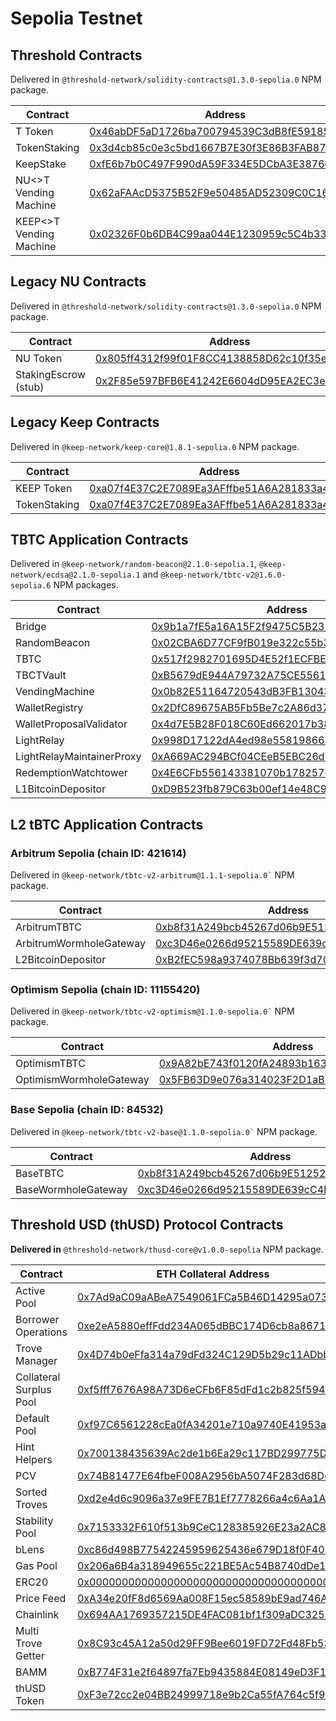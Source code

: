 # Sepolia Testnet

## Threshold Contracts

Delivered in `@threshold-network/solidity-contracts@1.3.0-sepolia.0` NPM package.

<table><thead><tr><th width="374.5478238350802">Contract</th><th>Address</th></tr></thead><tbody><tr><td>T Token</td><td><a href="https://sepolia.etherscan.io/address/0x46abDF5aD1726ba700794539C3dB8fE591854729">0x46abDF5aD1726ba700794539C3dB8fE591854729</a></td></tr><tr><td>TokenStaking</td><td><a href="https://sepolia.etherscan.io/address/0x3d4cb85c0e3c5bd1667B7E30f3E86B3FAB878Ff8">0x3d4cb85c0e3c5bd1667B7E30f3E86B3FAB878Ff8</a></td></tr><tr><td>KeepStake</td><td><a href="https://sepolia.etherscan.io/address/0xfE6b7b0C497F990dA59F334E5DCbA3E3876d062a">0xfE6b7b0C497F990dA59F334E5DCbA3E3876d062a</a></td></tr><tr><td>NU&#x3C;>T Vending Machine</td><td><a href="https://sepolia.etherscan.io/address/0x62aFAAcD5375B52F9e50485AD52309C0C1673185">0x62aFAAcD5375B52F9e50485AD52309C0C1673185</a></td></tr><tr><td>KEEP&#x3C;>T Vending Machine</td><td><a href="https://sepolia.etherscan.io/address/0x02326F0b6DB4C99aa044E1230959c5C4b3342814">0x02326F0b6DB4C99aa044E1230959c5C4b3342814</a></td></tr></tbody></table>

## Legacy NU Contracts

Delivered in `@threshold-network/solidity-contracts@1.3.0-sepolia.0` NPM package.

| Contract             | Address                                                                                                                       |
| -------------------- | ----------------------------------------------------------------------------------------------------------------------------- |
| NU Token             | [0x805ff4312f99f01F8CC4138858D62c10f35eA4DF](https://sepolia.etherscan.io/address/0x805ff4312f99f01F8CC4138858D62c10f35eA4DF) |
| StakingEscrow (stub) | [0x2F85e597BFB6E41242E6604dD95EA2EC3e8ECd63](https://sepolia.etherscan.io/address/0x2F85e597BFB6E41242E6604dD95EA2EC3e8ECd63) |

## Legacy Keep Contracts

Delivered in `@keep-network/keep-core@1.8.1-sepolia.0` NPM package.

| Contract     | Address                                                                                                                       |
| ------------ | ----------------------------------------------------------------------------------------------------------------------------- |
| KEEP Token   | [0xa07f4E37C2E7089Ea3AFffbe51A6A281833a4D14](https://sepolia.etherscan.io/address/0xa07f4E37C2E7089Ea3AFffbe51A6A281833a4D14) |
| TokenStaking | [0xa07f4E37C2E7089Ea3AFffbe51A6A281833a4D14](https://sepolia.etherscan.io/address/0xa07f4E37C2E7089Ea3AFffbe51A6A281833a4D14) |



## TBTC Application Contracts

Delivered in `@keep-network/random-beacon@2.1.0-sepolia.1`, `@keep-network/ecdsa@2.1.0-sepolia.1` and `@keep-network/tbtc-v2@1.6.0-sepolia.6` NPM packages.

| Contract                  | Address                                                                                                                            |
| ------------------------- | ---------------------------------------------------------------------------------------------------------------------------------- |
| Bridge                    | [0x9b1a7fE5a16A15F2f9475C5B231750598b113403](https://sepolia.etherscan.io/address/0x9b1a7fE5a16A15F2f9475C5B231750598b113403#code) |
| RandomBeacon              | [0x02CBA6D77CF9fB019e322c55b34c9d42f2eF4D74](https://sepolia.etherscan.io/address/0x02CBA6D77CF9fB019e322c55b34c9d42f2eF4D74)      |
| TBTC                      | [0x517f2982701695D4E52f1ECFBEf3ba31Df470161](https://sepolia.etherscan.io/address/0x517f2982701695D4E52f1ECFBEf3ba31Df470161)      |
| TBCTVault                 | [0xB5679dE944A79732A75CE556191DF11F489448d5](https://sepolia.etherscan.io/address/0xB5679dE944A79732A75CE556191DF11F489448d5)      |
| VendingMachine            | [0x0b82E51164720543dB3FB13043876F37e9a19A4A](https://sepolia.etherscan.io/address/0x0b82E51164720543dB3FB13043876F37e9a19A4A)      |
| WalletRegistry            | [0x2DfC89675AB5Fb5Be7c2A86d373Daac3E795fc25](https://sepolia.etherscan.io/address/0x2DfC89675AB5Fb5Be7c2A86d373Daac3E795fc25)      |
| WalletProposalValidator   | [0x4d7E5B28F018C60Ed662017b381eEd553cfa8Fbe](https://sepolia.etherscan.io/address/0x4d7E5B28F018C60Ed662017b381eEd553cfa8Fbe)      |
| LightRelay                | [0x998D17122dA4ed98e558198665984E08D1cEAA8d](https://sepolia.etherscan.io/address/0x998D17122dA4ed98e558198665984E08D1cEAA8d)      |
| LightRelayMaintainerProxy | [0xA669AC294BCf04CEeB5EBC26d9E1bF4fc4574e06](https://sepolia.etherscan.io/address/0xA669AC294BCf04CEeB5EBC26d9E1bF4fc4574e06)      |
| RedemptionWatchtower      | [0x4E6CFb556143381070b17825707b3DE7F3148FaC](https://sepolia.etherscan.io/address/0x4E6CFb556143381070b17825707b3DE7F3148FaC)      |
| L1BitcoinDepositor        | [0xD9B523fb879C63b00ef14e48C98f4e3398d3BA2D](https://sepolia.etherscan.io/address/0xD9B523fb879C63b00ef14e48C98f4e3398d3BA2D)      |



## L2 tBTC Application Contracts

### Arbitrum Sepolia (chain ID: 421614)

Delivered in `` @keep-network/tbtc-v2-arbitrum@1.1.1-sepolia.0` `` NPM package.

| Contract                | Address                                                                                                                      |
| ----------------------- | ---------------------------------------------------------------------------------------------------------------------------- |
| ArbitrumTBTC            | [0xb8f31A249bcb45267d06b9E51252c4793B917Cd0](https://sepolia.arbiscan.io/address/0xb8f31A249bcb45267d06b9E51252c4793B917Cd0) |
| ArbitrumWormholeGateway | [0xc3D46e0266d95215589DE639cC4E93b79f88fc6C](https://sepolia.arbiscan.io/address/0xc3d46e0266d95215589de639cc4e93b79f88fc6c) |
| L2BitcoinDepositor      | [0xB2fEC598a9374078Bb639f3d70555fc4389b7a78](https://sepolia.arbiscan.io/address/0xB2fEC598a9374078Bb639f3d70555fc4389b7a78) |

### Optimism Sepolia (chain ID: 11155420)

Delivered in `` @keep-network/tbtc-v2-optimism@1.1.0-sepolia.0` `` NPM package.

| Contract                | Address                                                                                                                                |
| ----------------------- | -------------------------------------------------------------------------------------------------------------------------------------- |
| OptimismTBTC            | [0x9A82bE743f0120fA24893b1631B6b2817fD94b1D](https://sepolia-optimism.etherscan.io/address/0x9a82be743f0120fa24893b1631b6b2817fd94b1d) |
| OptimismWormholeGateway | [0x5FB63D9e076a314023F2D1aB5dBFd7045C281EbA](https://sepolia-optimism.etherscan.io/address/0x5FB63D9e076a314023F2D1aB5dBFd7045C281EbA) |

### Base Sepolia (chain ID: 84532)

Delivered in `` @keep-network/tbtc-v2-base@1.1.0-sepolia.0` `` NPM package.

| Contract            | Address                                                                                                                       |
| ------------------- | ----------------------------------------------------------------------------------------------------------------------------- |
| BaseTBTC            | [0xb8f31A249bcb45267d06b9E51252c4793B917Cd0](https://sepolia.basescan.org/address/0xb8f31A249bcb45267d06b9E51252c4793B917Cd0) |
| BaseWormholeGateway | [0xc3D46e0266d95215589DE639cC4E93b79f88fc6C](https://sepolia.basescan.org/address/0xc3D46e0266d95215589DE639cC4E93b79f88fc6C) |

## Threshold USD (thUSD) Protocol Contracts

**Delivered in** `@threshold-network/thusd-core@v1.0.0-sepolia` NPM package.

| Contract                | ETH Collateral Address                                                                                                        | tBTC Collateral Address                                                                                                       |
| ----------------------- | ----------------------------------------------------------------------------------------------------------------------------- | ----------------------------------------------------------------------------------------------------------------------------- |
| Active Pool             | [0x7Ad9aC09aABeA7549061FCa5B46D14295a073330](https://sepolia.etherscan.io/address/0x7Ad9aC09aABeA7549061FCa5B46D14295a073330) | [0x728E50B801207810E8C0360367463a0378888eee](https://sepolia.etherscan.io/address/0x728E50B801207810E8C0360367463a0378888eee) |
| Borrower Operations     | [0xe2eA5880effFdd234A065dBBC174D6cb8a867167](https://sepolia.etherscan.io/address/0xe2eA5880effFdd234A065dBBC174D6cb8a867167) | [0xE4fBcF9c4038c85d66C75340B0b4B13b075e950E](https://sepolia.etherscan.io/address/0xE4fBcF9c4038c85d66C75340B0b4B13b075e950E) |
| Trove Manager           | [0x4D74b0eFfa314a79dFd324C129D5b29c11ADbb04](https://sepolia.etherscan.io/address/0x4D74b0eFfa314a79dFd324C129D5b29c11ADbb04) | [0xa2240Dea57412c67c8cF0528cEAfe2c749b7F5f7](https://sepolia.etherscan.io/address/0xa2240Dea57412c67c8cF0528cEAfe2c749b7F5f7) |
| Collateral Surplus Pool | [0xf5fff7676A98A73D6eCFb6F85dFd1c2b825f5940](https://sepolia.etherscan.io/address/0xf5fff7676A98A73D6eCFb6F85dFd1c2b825f5940) | [0x0570dabEc78803ABA156Dc0e3094dA41AE0E6B12](https://sepolia.etherscan.io/address/0x0570dabEc78803ABA156Dc0e3094dA41AE0E6B12) |
| Default Pool            | [0xf97C6561228cEa0fA34201e710a9740E41953aC9](https://sepolia.etherscan.io/address/0xf97C6561228cEa0fA34201e710a9740E41953aC9) | [0x17b712D8Db719785F9Ad0B9fc5Be78e03eccB441](https://sepolia.etherscan.io/address/0x17b712D8Db719785F9Ad0B9fc5Be78e03eccB441) |
| Hint Helpers            | [0x700138435639Ac2de1b6Ea29c117BD299775DB98](https://sepolia.etherscan.io/address/0x700138435639Ac2de1b6Ea29c117BD299775DB98) | [0xb5ece56ec4EfDB6EA5282b7c5E7895be5Da3776d](https://sepolia.etherscan.io/address/0xb5ece56ec4EfDB6EA5282b7c5E7895be5Da3776d) |
| PCV                     | [0x74B81477E64fbeF008A2956bA5074F283d68Dc46](https://sepolia.etherscan.io/address/0x74B81477E64fbeF008A2956bA5074F283d68Dc46) | [0x8b0d3E6B304860C9338e831257f31657e580C8a9](https://sepolia.etherscan.io/address/0x8b0d3E6B304860C9338e831257f31657e580C8a9) |
| Sorted Troves           | [0xd2e4d6c9096a37e9FE7B1Ef7778266a4c6Aa1Acd](https://sepolia.etherscan.io/address/0xd2e4d6c9096a37e9FE7B1Ef7778266a4c6Aa1Acd) | [0x70Db6E7638416E1ce9a10eDd6259a6517a63b568](https://sepolia.etherscan.io/address/0x70Db6E7638416E1ce9a10eDd6259a6517a63b568) |
| Stability Pool          | [0x7153332F610f513b9CeC128385926E23a2AC8182](https://sepolia.etherscan.io/address/0x7153332F610f513b9CeC128385926E23a2AC8182) | [0xEE6e6fa499414918EE50Cd02e2c33f4B1457E5A8](https://sepolia.etherscan.io/address/0xEE6e6fa499414918EE50Cd02e2c33f4B1457E5A8) |
| bLens                   | [0xc86d498B77542245959625436e679D18f0F4076E](https://sepolia.etherscan.io/address/0xc86d498B77542245959625436e679D18f0F4076E) | [0xB13102839B2d8c30D9c70D78f60A2DbD7abB4dD4](https://sepolia.etherscan.io/address/0xB13102839B2d8c30D9c70D78f60A2DbD7abB4dD4) |
| Gas Pool                | [0x206a6B4a318949655c221BE5Ac54B8740dDe1FA7](https://sepolia.etherscan.io/address/0x206a6B4a318949655c221BE5Ac54B8740dDe1FA7) | [0x0c663e57Dc6123A3D23a7001Fec839C61513E349](https://sepolia.etherscan.io/address/0x0c663e57Dc6123A3D23a7001Fec839C61513E349) |
| ERC20                   | [0x0000000000000000000000000000000000000000](https://sepolia.etherscan.io/address/0x0000000000000000000000000000000000000000) | [0x123cB4a2AB190F88a50646D5436aB3F5859107Ed](https://sepolia.etherscan.io/address/0x123cB4a2AB190F88a50646D5436aB3F5859107Ed) |
| Price Feed              | [0xA34e20fF8d6569Aa008F15ec58589bE9ad746AB8](https://sepolia.etherscan.io/address/0xA34e20fF8d6569Aa008F15ec58589bE9ad746AB8) | [0x92Be00acBf2C18c0fc669dc189B1095C1D07F9D2](https://sepolia.etherscan.io/address/0x92Be00acBf2C18c0fc669dc189B1095C1D07F9D2) |
| Chainlink               | [0x694AA1769357215DE4FAC081bf1f309aDC325306](https://sepolia.etherscan.io/address/0x694AA1769357215DE4FAC081bf1f309aDC325306) | [0x1b44F3514812d835EB1BDB0acB33d3fA3351Ee43](https://sepolia.etherscan.io/address/0x1b44F3514812d835EB1BDB0acB33d3fA3351Ee43) |
| Multi Trove Getter      | [0x8C93c45A12a50d29FF9Bee6019FD72Fd48Fb5398](https://sepolia.etherscan.io/address/0x8C93c45A12a50d29FF9Bee6019FD72Fd48Fb5398) | [0x09D97c370ab3bF38b04972dB2E59a1006D2Ed503](https://sepolia.etherscan.io/address/0x09D97c370ab3bF38b04972dB2E59a1006D2Ed503) |
| BAMM                    | [0xB774F31e2f64897fa7Eb9435884E08149eD3F1e5](https://sepolia.etherscan.io/address/0xB774F31e2f64897fa7Eb9435884E08149eD3F1e5) | [0x338146f6b3885491F2187408faCea7d01a9E00a6](https://sepolia.etherscan.io/address/0x338146f6b3885491F2187408faCea7d01a9E00a6) |
| thUSD Token             | [0xF3e72cc2e04BB24999718e9b2Ca55fA764c5f9ea](https://sepolia.etherscan.io/address/0xF3e72cc2e04BB24999718e9b2Ca55fA764c5f9ea) |                                                                                                                               |

